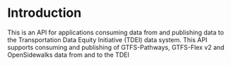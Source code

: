 # Introduction

This is an API for applications consuming data from and publishing
data to the Transportation Data Equity Initiative (TDEI) data system. This API
supports consuming and publishing of GTFS-Pathways, GTFS-Flex v2 and OpenSidewalks
data from and to the TDEI